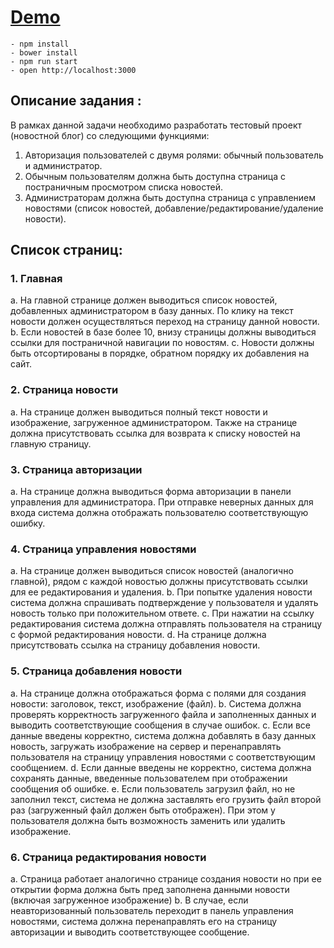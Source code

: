 # [Demo](https://syberry.herokuapp.com)

```
- npm install
- bower install
- npm run start
- open http://localhost:3000
```

## Описание задания :
В рамках данной задачи необходимо разработать тестовый проект (новостной блог) со следующими функциями: 

1. Авторизация пользователей с двумя ролями: обычный пользователь и администратор.
2. Обычным пользователям должна быть доступна страница с постраничным просмотром списка новостей.
3. Администраторам должна быть доступна страница с управлением новостями (список новостей, добавление/редактирование/удаление новости).

## Список страниц:

### 1. Главная
a.	На главной странице должен выводиться список новостей, добавленных администратором в базу данных. По клику на текст новости должен осуществляться переход на страницу данной новости.
b.	Если новостей в базе более 10, внизу страницы должны выводиться ссылки для постраничной навигации по новостям.
c.	Новости должны быть отсортированы в порядке, обратном порядку их добавления на сайт.

### 2. Страница новости
a. На странице должен выводиться полный текст новости и изображение, загруженное администратором. Также на странице должна присутствовать ссылка для возврата к списку новостей на главную страницу.
### 3. Страница авторизации
a.	На странице должна выводиться форма авторизации в панели управления для администратора. При отправке неверных данных для входа система должна отображать пользователю соответствующую ошибку.
### 4. Страница управления новостями
a. На странице должен выводиться список новостей (аналогично главной), рядом с каждой новостью должны присутствовать ссылки для ее редактирования и удаления.
b. При попытке удаления новости система должна спрашивать подтверждение у пользователя и удалять новость только при положительном ответе.
c. При нажатии на ссылку редактирования система должна отправлять пользователя на страницу с формой редактирования новости.
d. На странице должна присутствовать ссылка на страницу добавления новости.
### 5. Страница добавления новости
a. На странице должна отображаться форма с полями для создания новости: заголовок, текст, изображение (файл).
b. Система должна проверять корректность загруженного файла и заполненных данных и выводить соответствующие сообщения в случае ошибок.
c. Если все данные введены корректно, система должна добавлять в базу данных новость, загружать изображение на сервер и перенаправлять пользователя на страницу управления новостями с соответствующим сообщением.
d. Если данные введены не корректно, система должна сохранять данные, введенные пользователем при отображении сообщения об ошибке.
e. Если пользователь загрузил файл, но не заполнил текст, система не должна заставлять его грузить файл второй раз (загруженный файл должен быть отображен). При этом у пользователя должна быть возможность заменить или удалить изображение.
### 6. Страница редактирования новости
a. Страница работает аналогично странице создания новости но при ее открытии форма должна быть пред заполнена данными новости (включая загруженное изображение)
b. В случае, если неавторизованный пользователь переходит в панель управления новостями, система должна перенаправлять его на страницу авторизации и выводить соответствующее сообщение.

